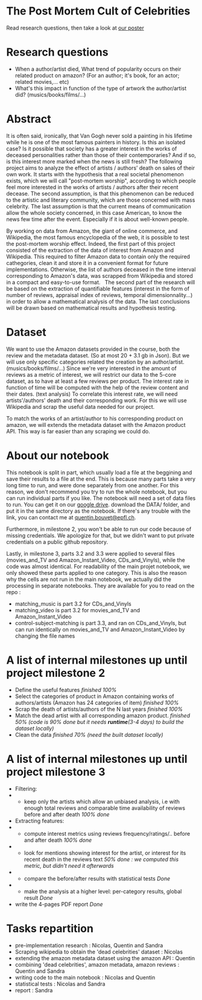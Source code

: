 ﻿# The Post Mortem Cult of Celebrities  

Read research questions, then take a look at [our poster](https://github.com/qbouvet/artist-death-artwork-sale/blob/master/poster.pdf)


# Research questions
* When a author/artist died, What trend of popularity occurs on their related product on amazon? (For an author; it's book, for an actor; related movies,... etc)
* What's this impact in function of the type of artwork the author/artist did? (musics/books/films/...)

# Abstract

It is often said, ironically, that Van Gogh never sold a painting in his lifetime while he is one of the most famous painters in history.
Is this an isolated case? Is it possible that society has a greater interest in the works of deceased personalities rather than those of their contemporaries? And if so, is this interest more marked when the news is still fresh?
The following project aims to analyze the effect of artists / authors’ death on sales of their own work. 
It starts with the hypothesis that a real societal phenomenon exists, which we will call "post-mortem worship", according to which people feel more interested in the works of artists / authors after their recent decease.
The second assumption, is that this phenomenon can be reduced to the artistic and literary community, which are those concerned with mass celebrity. The last assumption is that the current means of communication allow the whole society concerned, in this case American, to know the news few time after the event. Especially if it is about well-known people.

By working on data from Amazon, the giant of online commerce, and Wikipedia, the most famous encyclopedia of the web, it is possible to test the post-mortem worship effect.
Indeed, the first part of this project consisted of the extraction of the data of interest from Amazon and Wikipedia. This required to filter Amazon data to contain only the required cathegories, clean it and store it in a convenient format for future implementations.
Otherwise, the list of authors deceased in the time interval corresponding to Amazon's data, was scrapped from Wikipedia and stored in a compact and easy-to-use format.  
The second part of the research will be based on the extraction of quantifiable features (interest in the form of number of reviews, appraisal index of reviews, temporal dimensionnality...) in order to allow a mathematical analysis of the data.
The last conclusions will be drawn based on mathematical results and hypothesis testing.


# Dataset
We want to use the Amazon datasets provided in the course, both the review and the metadata dataset. (So at most 20 + 3.1 gb in Json). 
But we will use only specific categories related the creation by an author/artist. (musics/books/films/...)
Since we're very interested in the amount of reviews as a metric of interest, we will restrict our data to the 5-core dataset, as to have at least a few reviews per product.
The interest rate in function of time will be computed with the help of the review content and their dates. (text analysis)
To correlate this interest rate, we will need artists'/authors' death and their corresponding work. For this we will use Wikipedia and scrap the useful data needed for our project.

To match the works of an artist/author to his corresponding product on amazon, we will extends the metadata dataset with the Amazon product API. This way is far easier than any scraping we could do. 



# About our notebook
This notebook is split in part, which usually load a file at the beggining and save their results to a file at the end. This is because many parts take a very long time to run, and were done separately from one another. For this reason, we don't recommend you try to run the whole notebook, but you can run individual parts if you like.
The notebook will need a set of data files to run. You can get it on our [google drive](https://drive.google.com/open?id=1e-NfklfQv_KrINQEgP_Hn1mDbrHMLXhL). download the DATA/ folder, and put it in the same directory as the notebook. If there's any trouble with the link, you can contact me at quentin.bouvet@epfl.ch.

Furthermore, in milestone 2, you won't be able to run our code because of missing credentials. We apologize for that, but we didn't want to put private credentials on a public github repository.

Lastly, in milestone 3, parts 3.2 and 3.3 were applied to several files (movies_and_TV and Amazon_Instant_Video, CDs_and_Vinyls), while the code was almost identical. For readability of the main projet notebook, we only showed these parts applied to one category. This is also the reason why the cells are not run in the main notebook, we actually did the processing in separate notebooks. They are available for you to read on the repo : 
 - matching_music is part 3.2 for CDs_and_Vinyls
 - matching_video is part 3.2 for movies_and_TV and Amazon_Instant_Video
 - control-subject-matching is part 3.3, and ran on CDs_and_Vinyls, but can run identically on movies_and_TV and Amazon_Instant_Video by changing the file names
 

# A list of internal milestones up until project milestone 2
* Define the useful features *finished 100%*
* Select the categories of product in Amazon containing works of authors/artists (Amazon has 24 categories of item) *finished 100%*
* Scrap the death of artists/authors of the N last years *finished 100%*
* Match the dead artist with all corresponding amazon product. *finished 50% (code is 90% done but it needs **runtime**(3-4 days) to build the dataset locally)*
* Clean the data *finished 70% (need the built dataset locally)*


# A list of internal milestones up until project milestone 3
* Filtering:
* * keep only the artists which allow an unbiased analysis, i.e with enough total reviews and comparable time availability of reviews before and after death *100% done*
* Extracting features:
* * compute interest metrics using reviews frequency/ratings/.. before and after death *100% done*
* * look for mentions showing interest for the artist, or interest for its recent death in the reviews text *50% done : we computed this metric, but didn't need it afterwards*
* * compare the before/after results with statistical tests *Done* 
* * make the analysis at a higher level: per-category results, global result *Done*
* write the 4-pages PDF report *Done*

 
# Tasks repartition
* pre-implementation research : Nicolas, Quentin and Sandra
* Scraping wikipedia to obtain the 'dead celebrities' dataset : Nicolas
* extending the amazon metadata dataset using the amazon API : Quentin
* combining 'dead celebrities', amazon metadata, amazon reviews : Quentin and Sandra
* writing code to the main notebook : Nicolas and Quentin
* statistical tests : Nicolas and Sandra
* report : Sandra


